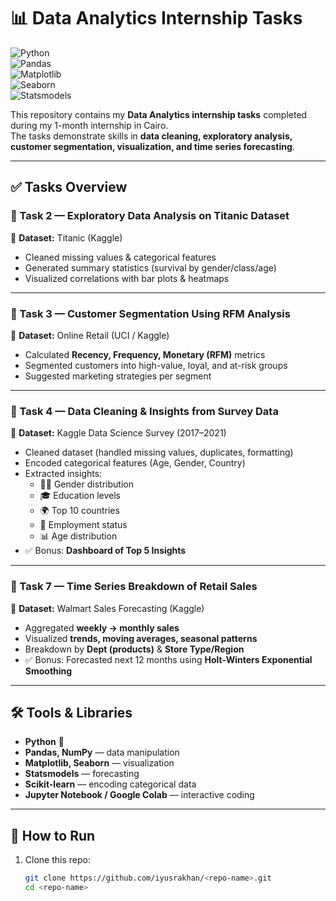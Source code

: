 # 📊 Data Analytics Internship Tasks  

![Python](https://img.shields.io/badge/Python-3.9-blue?logo=python&logoColor=white)  
![Pandas](https://img.shields.io/badge/Pandas-Data%20Analysis-orange?logo=pandas&logoColor=white)  
![Matplotlib](https://img.shields.io/badge/Matplotlib-Visualization-yellow?logo=plotly&logoColor=white)  
![Seaborn](https://img.shields.io/badge/Seaborn-Statistics-green?logo=seaborn&logoColor=white)  
![Statsmodels](https://img.shields.io/badge/Statsmodels-Forecasting-purple?logo=scipy&logoColor=white)  

This repository contains my **Data Analytics internship tasks** completed during my 1-month internship in Cairo.  
The tasks demonstrate skills in **data cleaning, exploratory analysis, customer segmentation, visualization, and time series forecasting**.  

---

## ✅ Tasks Overview  

### 🔹 Task 2 — Exploratory Data Analysis on Titanic Dataset  
📌 **Dataset:** Titanic (Kaggle)  
- Cleaned missing values & categorical features  
- Generated summary statistics (survival by gender/class/age)  
- Visualized correlations with bar plots & heatmaps  


---

### 🔹 Task 3 — Customer Segmentation Using RFM Analysis  
📌 **Dataset:** Online Retail (UCI / Kaggle)  
- Calculated **Recency, Frequency, Monetary (RFM)** metrics  
- Segmented customers into high-value, loyal, and at-risk groups  
- Suggested marketing strategies per segment 

---

### 🔹 Task 4 — Data Cleaning & Insights from Survey Data  
📌 **Dataset:** Kaggle Data Science Survey (2017–2021)  
- Cleaned dataset (handled missing values, duplicates, formatting)  
- Encoded categorical features (Age, Gender, Country)  
- Extracted insights:  
  - 👩‍💻 Gender distribution  
  - 🎓 Education levels  
  - 🌍 Top 10 countries  
  - 👔 Employment status  
  - 📊 Age distribution  
- ✅ Bonus: **Dashboard of Top 5 Insights**  


---

### 🔹 Task 7 — Time Series Breakdown of Retail Sales  
📌 **Dataset:** Walmart Sales Forecasting (Kaggle)  
- Aggregated **weekly → monthly sales**  
- Visualized **trends, moving averages, seasonal patterns**  
- Breakdown by **Dept (products)** & **Store Type/Region**  
- ✅ Bonus: Forecasted next 12 months using **Holt-Winters Exponential Smoothing**  


---

## 🛠️ Tools & Libraries  
- **Python** 🐍  
- **Pandas, NumPy** — data manipulation  
- **Matplotlib, Seaborn** — visualization  
- **Statsmodels** — forecasting  
- **Scikit-learn** — encoding categorical data  
- **Jupyter Notebook / Google Colab** — interactive coding  

---

## 📌 How to Run  
1. Clone this repo:  
   ```bash
   git clone https://github.com/iyusrakhan/<repo-name>.git
   cd <repo-name>
